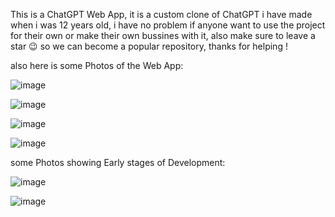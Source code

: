 This is a ChatGPT Web App, it is a custom clone of ChatGPT i have made when i was 12 years old, i have no problem if anyone want to use the project for their own or make their own bussines with it, also make sure to leave a star 😉 so we can become a popular repository, thanks for helping !

also here is some Photos of the Web App: 

![image](https://github.com/Adam9174X/ChatGPT-Web-App/assets/135868743/6c28ccd8-94b2-4125-bb1e-0d3351cb9f89)

![image](https://github.com/Adam9174X/ChatGPT-Web-App/assets/135868743/be77d8aa-02a8-40ca-96c5-717d2299afeb)

![image](https://github.com/Adam9174X/ChatGPT-Web-App/assets/135868743/59cabf7f-e28f-48a3-97f6-18f4e5f8a89e)

![image](https://github.com/Adam9174X/ChatGPT-Web-App/assets/135868743/9b7c24d8-d8b9-4fb3-b52c-5a0c685b605f)

some Photos showing Early stages of Development: 

![image](https://github.com/Adam9174X/ChatGPT-Web-App/assets/135868743/1f763ebf-e764-4cc9-9701-08b2494385eb)

![image](https://github.com/Adam9174X/ChatGPT-Web-App/assets/135868743/e9300a44-7f08-4647-857a-45acccd3545e)
